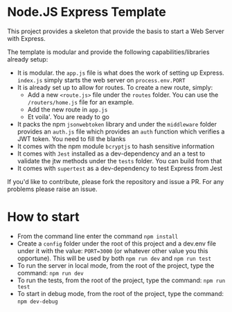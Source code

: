 # Node.JS Express Template

This project provides a skeleton that provide the basis to start a Web Server with Express.

The template is modular and provide the following capabilities/libraries already setup:

- It is modular. the `app.js` file is what does the work of setting up Express. `index.js` simply starts the web server on `process.env.PORT`
- It is already set up to allow for routes. To create a new route, simply:
  - Add a new `<route.js>` file under the `routes` folder. You can use the `/routers/home.js` file for an example.
  - Add the new route in `app.js`
  - Et voila'. You are ready to go
- It packs the npm `jsonwebtoken` library and under the `middleware` folder provides an `auth.js` file which provides an `auth` function which verifies a JWT token. You need to fill the blanks
- It comes with the npm module `bcryptjs` to hash sensitive information
- It comes with `Jest` installed as a dev-dependency and an a test to validate the jtw methods under the `tests` folder. You can build from that
- It comes with `supertest` as a dev-dependency to test Express from Jest

If you'd like to contribute, please fork the repository and issue a PR. For any problems please raise an issue.

# How to start

- From the command line enter the command `npm install`
- Create a `config` folder under the root of this project and a dev.env file under it with the value: `PORT=3000` (or whatever other value you this opportune). This will be used by both `npm run dev` and `npm run test`
- To run the server in local mode, from the root of the project, type the command: `npm run dev`
- To run the tests, from the root of the project, type the command: `npm run test`
- To start in debug mode, from the root of the project, type the command: `npm dev-debug`
